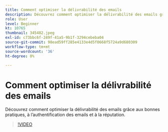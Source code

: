 ```yaml
---
title: Comment optimiser la délivrabilité des emails
description: Découvrez comment optimiser la délivrabilité des emails grâce aux bonnes pratiques, à l’authentification des emails et à la réputation.
role: User
level: Beginner
kt: 10765
thumbnail: 345482.jpeg
exl-id: c73bbc6f-249f-41a5-9b1f-3294cebeba04
source-git-commit: 98ead59ff285e4133e4d5f0668f5724a9d680309
workflow-type: tm+mt
source-wordcount: '36'
ht-degree: 0%

---
```


# Comment optimiser la délivrabilité des emails

Découvrez comment optimiser la délivrabilité des emails grâce aux bonnes pratiques, à l’authentification des emails et à la réputation.

>[!VIDEO](https://video.tv.adobe.com/v/345482/?quality=12&learn=on)
